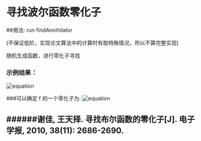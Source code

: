 寻找波尔函数零化子
===================================

##用法:
    run findAnnihilator
    
(不保证低阶，实现论文算法中的计算时有取特殊情况，所以不算完整实现)

随机生成函数，进行零化子寻找
### 示例结果：  
![equation](http://latex.codecogs.com/gif.latex?f&=x_{6}+x_{2}x_{4}x_{7}x_{8}x_{11}x_{23}x_{24}x_{25}x_{27}+x_{1}x_{2}x_{5}x_{7}x_{8}x_{10}x_{12}x_{17}x_{18}x_{20}x_{26}+x_{3}x_{5}x_{6}x_{8}x_{9}x_{10}x_{11}x_{23}x_{24}x_{27}x_{28}x_{29}x_{30}+x_{3}x_{6}x_{8}x_{9}x_{12}x_{13}x_{17}x_{18}x_{19}x_{20}x_{23}x_{25}x_{26}x_{27}x_{29}x_{30}+x_{1}x_{2}x_{4}x_{5}x_{7}x_{8}x_{10}x_{11}x_{12}x_{14}x_{16}x_{17}x_{19}x_{20}x_{22}x_{23}x_{25}x_{27}x_{28}x_{29}+x_{1}x_{2}x_{3}x_{4}x_{5}x_{6}x_{7}x_{8}x_{9}x_{10}x_{12}x_{13}x_{14}x_{15}x_{16}x_{17}x_{18}x_{19}x_{20}x_{21}x_{22}x_{23}x_{24}x_{25}x_{26}x_{27}x_{28}x_{29}x_{30}+x_{1}x_{2}x_{3}x_{4}x_{5}x_{6}x_{7}x_{8}x_{9}x_{10}x_{11}x_{12}x_{13}x_{14}x_{15}x_{16}x_{17}x_{18}x_{19}x_{20}x_{21}x_{22}x_{23}x_{24}x_{25}x_{26}x_{27}x_{28}x_{29}x_{30})


###可以确定 f 的一个零化子为: ![equation](http://latex.codecogs.com/gif.latex?f&=(x_{8}+1)(x_{6}+1)=x_{6}+x_{8}+x_{6}x_{8}+1)

######谢佳, 王天择. 寻找布尔函数的零化子[J]. 电子学报, 2010, 38(11): 2686-2690.
-----------------------------------  


